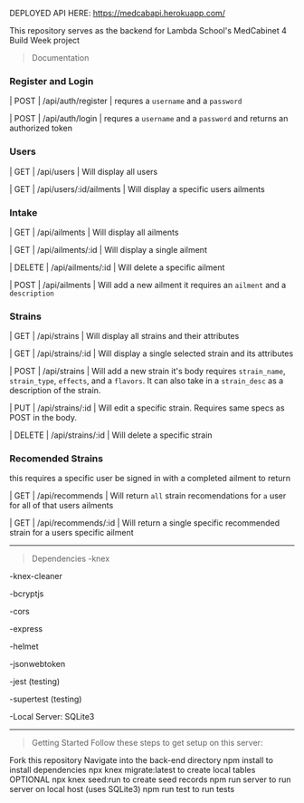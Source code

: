 DEPLOYED API HERE: https://medcabapi.herokuapp.com/

This repository serves as the backend for Lambda School's MedCabinet 4 Build Week project
>Documentation
 ### Register and Login
 | POST   | /api/auth/register              | requres a `username` and a `password`

| POST   | /api/auth/login             | requres a `username` and a `password` and returns an authorized token

### Users 

| GET   | /api/users           | Will display all 
users

| GET   | /api/users/:id/ailments            | Will display a specific users ailments

### Intake

| GET   | /api/ailments           | Will display all ailments

| GET   | /api/ailments/:id           | Will display a single ailment 

| DELETE | /api/ailments/:id           | Will delete a specific ailment

| POST | /api/ailments           | Will add a new ailment it requires an `ailment` and a `description`

### Strains
| GET   | /api/strains          | Will display all strains and their attributes

| GET   | /api/strains/:id         | Will display a single selected strain and its attributes

| POST  | /api/strains        | Will add a new strain it's body requires `strain_name`, `strain_type`, `effects`, and a `flavors`. It can also take in a `strain_desc` as a description of the strain.

| PUT  |  /api/strains/:id     | Will edit a specific strain. Requires same specs as POST in the body.

| DELETE   | /api/strains/:id           | Will delete a specific strain

### Recomended Strains
this requires a specific user be signed in with a completed ailment to return 

| GET   | /api/recommends         | Will return `all` strain recomendations for `a` user for all of that users ailments

| GET   | /api/recommends/:id        | Will return a single specific recommended strain for a users specific ailment


---
>Dependencies
-knex

-knex-cleaner

-bcryptjs

-cors

-express

-helmet

-jsonwebtoken

-jest (testing)

-supertest (testing)

-Local Server: SQLite3

---
>Getting Started
Follow these steps to get setup on this server:

 Fork this repository
 Navigate into the back-end directory
 npm install to install dependencies
 npx knex migrate:latest to create local tables
 OPTIONAL npx knex seed:run to create seed records
 npm run server to run server on local host (uses SQLite3)
 npm run test to run tests
